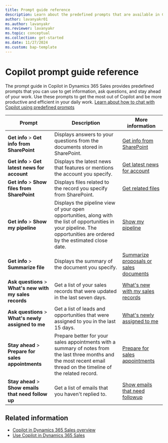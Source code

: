 ```yaml
---
title: Prompt guide reference
description: Learn about the predefined prompts that are available in Copilot in Dynamics 365 Sales.
author: lavanyakr01
ms.author: lavanyakr
ms.reviewer: lavanyakr
ms.topic: conceptual 
ms.collection: get-started 
ms.date: 11/27/2024
ms.custom: bap-template
---
```


# Copilot prompt guide reference

The prompt guide in Copilot in Dynamics 365 Sales provides predefined prompts that you can use to get information, ask questions, and stay ahead of your work. Use these prompts to get the most out of Copilot and be more productive and efficient in your daily work. [Learn about how to chat with Copilot using predefined prompts](use-sales-copilot.md#open-copilot)


| Prompt | Description | More information |
|--------|-------------|------------------|
| **Get info** > **Get info from SharePoint** | Displays answers to your questions from the documents stored in SharePoint. | [Get info from SharePoint](copilot-get-doc-suggestions.md) |
| **Get info** > **Get latest news for account** | Displays the latest news that features or mentions the account you specify. | [Get latest news for account](copilot-get-information.md#show-the-latest-news-about-an-account) |
| **Get info** > **Show files from SharePoint** | Displays files related to the record you specify from SharePoint. | [Get related files](copilot-get-doc-suggestions.md) |
| **Get info** > **Show my pipeline** | Displays the pipeline view of your open opportunities, along with the list of opportunities in your pipeline. The opportunities are ordered by the estimated close date. | [Show my pipeline](copilot-get-information.md#show-my-pipeline) |
| **Get info** > **Summarize file** | Displays the summary of the document you specify. | [Summarize proposals or sales documents](copilot-get-information.md#copilot-doc-summarization) |
| **Ask questions** > **What's new with my sales records** | Get a list of your sales records that were updated in the last seven days. | [What's new with my sales records](copilot-ask-questions.md#whats-new-with-my-sales-records) |
| **Ask questions** > **What's newly assigned to me** | Get a list of leads and opportunities that were assigned to you in the last 15 days. | [What's newly assigned to me](copilot-ask-questions.md#whats-newly-assigned-to-me) |
| **Stay ahead** > **Prepare for sales appointments** | Prepare better for your sales appointments with a summary of notes from the last three months and the most recent email thread on the timeline of the related record. | [Prepare for sales appointments](copilot-stay-ahead.md#prepare-for-upcoming-sales-appointments) |
| **Stay ahead** > **Show emails that need follow up** | Get a list of emails that you haven't replied to. | [Show emails that need followup](copilot-stay-ahead.md#display-unanswered-emails) |


## Related information

- [Copilot in Dynamics 365 Sales overview](copilot-overview.md)
- [Use Copilot in Dynamics 365 Sales](use-sales-copilot.md)